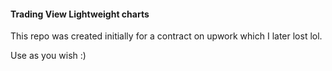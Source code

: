 #### Trading View Lightweight charts 

This repo was created initially for a contract on upwork which I later lost lol.

Use as you wish :)

